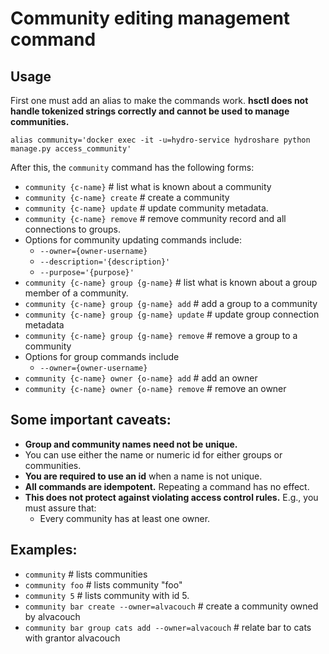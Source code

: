 # Community editing management command

## Usage

First one must add an alias to make the commands work. **hsctl does not handle tokenized strings correctly and cannot be used to manage communities.** 

```
alias community='docker exec -it -u=hydro-service hydroshare python manage.py access_community'
```
After this, the `community` command has the following forms: 

* `community {c-name}`  # list what is known about a community 
* `community {c-name} create`  # create a community
* `community {c-name} update`  # update community metadata. 
* `community {c-name} remove`  # remove community record and all connections to groups. 
* Options for community updating commands include:  
    * `--owner={owner-username}`
    * `--description='{description}'`
    * `--purpose='{purpose}'`
* `community {c-name} group {g-name}`  # list what is known about a group member of a community.
* `community {c-name} group {g-name} add`  # add a group to a community 
* `community {c-name} group {g-name} update`  # update group connection metadata 
* `community {c-name} group {g-name} remove`  # remove a group to a community 
* Options for group commands include
    * `--owner={owner-username}`
* `community {c-name} owner {o-name} add`  # add an owner
* `community {c-name} owner {o-name} remove`  # remove an owner 

## Some important caveats: 

* **Group and community names need not be unique.**
* You can use either the name or numeric id for either groups or communities. 
* **You are required to use an id** when a name is not unique. 
* **All commands are idempotent.** Repeating a command has no effect. 
* **This does not protect against violating access control rules.** E.g., you must assure that: 
    * Every community has at least one owner. 

## Examples: 

* `community`  # lists communities 
* `community foo`  # lists community "foo"
* `community 5`    # lists community with id 5. 
* `community bar create --owner=alvacouch`  # create a community owned by alvacouch
* `community bar group cats add --owner=alvacouch`  # relate bar to cats with grantor alvacouch
